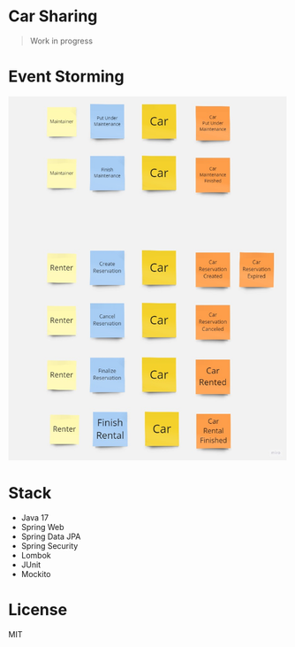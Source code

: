 # Car Sharing

> Work in progress

# Event Storming
![Event Storming](./docs/es.jpg)

# Stack
* Java 17
* Spring Web
* Spring Data JPA
* Spring Security
* Lombok
* JUnit
* Mockito

# License
MIT
